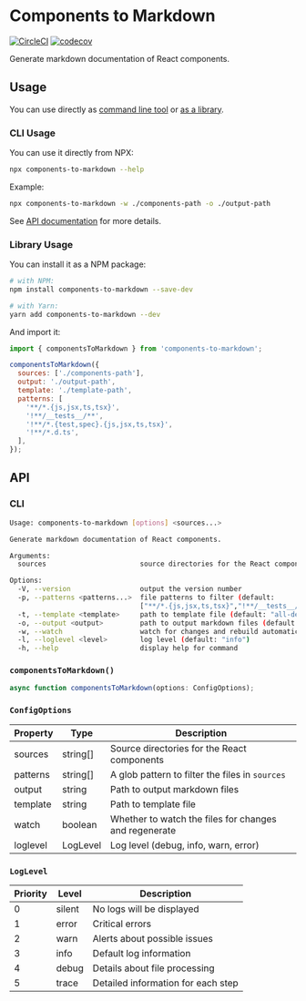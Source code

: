 # Components to Markdown

[![CircleCI](https://img.shields.io/circleci/build/github/megatroom/components-to-markdown?label=CircleCI)](https://circleci.com/gh/megatroom/components-to-markdown) 
[![codecov](https://codecov.io/gh/megatroom/components-to-markdown/branch/main/graph/badge.svg?token=RCNN1XMSN4)](https://codecov.io/gh/megatroom/components-to-markdown)

Generate markdown documentation of React components.

## Usage

You can use directly as [command line tool](#cli-usage) or [as a library](#library-usage).

### CLI Usage

You can use it directly from NPX:

```bash
npx components-to-markdown --help
```

Example:

```bash
npx components-to-markdown -w ./components-path -o ./output-path
```

See [API documentation](#api) for more details.

### Library Usage

You can install it as a NPM package:

```bash
# with NPM:
npm install components-to-markdown --save-dev

# with Yarn:
yarn add components-to-markdown --dev
```

And import it:

```js
import { componentsToMarkdown } from 'components-to-markdown';

componentsToMarkdown({
  sources: ['./components-path'],
  output: './output-path',
  template: './template-path',
  patterns: [
    '**/*.{js,jsx,ts,tsx}',
    '!**/__tests__/**',
    '!**/*.{test,spec}.{js,jsx,ts,tsx}',
    '!**/*.d.ts',
  ],
});
```

## API

### CLI

```bash
Usage: components-to-markdown [options] <sources...>

Generate markdown documentation of React components.

Arguments:
  sources                       source directories for the React components

Options:
  -V, --version                 output the version number
  -p, --patterns <patterns...>  file patterns to filter (default:
                                ["**/*.{js,jsx,ts,tsx}","!**/__tests__/**","!**/*.{test,spec}.{js,jsx,ts,tsx}","!**/*.d.ts"])
  -t, --template <template>     path to template file (default: "all-detailed")
  -o, --output <output>         path to output markdown files (default: ".")
  -w, --watch                   watch for changes and rebuild automatically (default: false)
  -l, --loglevel <level>        log level (default: "info")
  -h, --help                    display help for command
```

### `componentsToMarkdown()`

```ts
async function componentsToMarkdown(options: ConfigOptions);
```

### `ConfigOptions`

| Property | Type     | Description                                           |
| -------- | -------- | ----------------------------------------------------- |
| sources  | string[] | Source directories for the React components           |
| patterns | string[] | A glob pattern to filter the files in `sources`       |
| output   | string   | Path to output markdown files                         |
| template | string   | Path to template file                                 |
| watch    | boolean  | Whether to watch the files for changes and regenerate |
| loglevel | LogLevel | Log level (debug, info, warn, error)                  |

### `LogLevel`

| Priority | Level  | Description                        |
| -------- | ------ | ---------------------------------- |
| 0        | silent | No logs will be displayed          |
| 1        | error  | Critical errors                    |
| 2        | warn   | Alerts about possible issues       |
| 3        | info   | Default log information            |
| 4        | debug  | Details about file processing      |
| 5        | trace  | Detailed information for each step |
